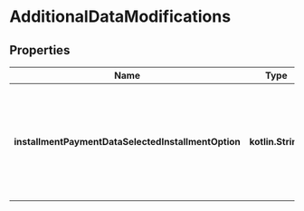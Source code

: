 
# AdditionalDataModifications

## Properties
Name | Type | Description | Notes
------------ | ------------- | ------------- | -------------
**installmentPaymentDataSelectedInstallmentOption** | **kotlin.String** | This is the installment option selected by the shopper. It is required only if specified by the user. |  [optional]



